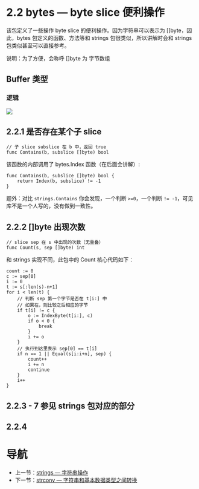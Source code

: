 # 2.2 bytes — byte slice 便利操作 #

该包定义了一些操作 byte slice 的便利操作。因为字符串可以表示为 []byte，因此，bytes 包定义的函数、方法等和 strings 包很类似，所以讲解时会和 strings 包类似甚至可以直接参考。

说明：为了方便，会称呼 []byte 为 字节数组
## Buffer 类型 ##

### 逻辑 ###

![](https://ws2.sinaimg.cn/large/006tKfTcly1g1kncpzk5zj30u021ltda.jpg)

## 2.2.1 是否存在某个子 slice

	// 子 slice subslice 在 b 中，返回 true
	func Contains(b, subslice []byte) bool

该函数的内部调用了 bytes.Index 函数（在后面会讲解）:

	func Contains(b, subslice []byte) bool {
    	return Index(b, subslice) != -1
    }

题外：对比 `strings.Contains` 你会发现，一个判断 `>=0`，一个判断 `!= -1`，可见库不是一个人写的，没有做到一致性。

## 2.2.2 []byte 出现次数 ##

	// slice sep 在 s 中出现的次数（无重叠）
	func Count(s, sep []byte) int

和 strings 实现不同，此包中的 Count 核心代码如下：

	count := 0
	c := sep[0]
	i := 0
	t := s[:len(s)-n+1]
	for i < len(t) {
		// 判断 sep 第一个字节是否在 t[i:] 中
		// 如果在，则比较之后相应的字节
		if t[i] != c {
			o := IndexByte(t[i:], c)
			if o < 0 {
				break
			}
			i += o
		}
		// 执行到这里表示 sep[0] == t[i]
		if n == 1 || Equal(s[i:i+n], sep) {
			count++
			i += n
			continue
		}
		i++
	}

## 2.2.3 - 7 参见 strings 包对应的部分 ##

## 2.2.4  ##

# 导航 #

- 上一节：[strings — 字符串操作](02.1.md)
- 下一节：[strconv — 字符串和基本数据类型之间转换](02.3.md)